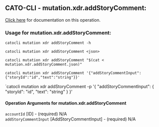 
## CATO-CLI - mutation.xdr.addStoryComment:
[Click here](https://api.catonetworks.com/documentation/#mutation-mutation.xdr.addStoryComment) for documentation on this operation.

### Usage for mutation.xdr.addStoryComment:

`catocli mutation xdr addStoryComment -h`

`catocli mutation xdr addStoryComment <json>`

`catocli mutation xdr addStoryComment "$(cat < mutation.xdr.addStoryComment.json)"`

`catocli mutation xdr addStoryComment '{"addStoryCommentInput":{"storyId":"id","text":"string"}}'`

`catocli mutation xdr addStoryComment -p '{
    "addStoryCommentInput": {
        "storyId": "id",
        "text": "string"
    }
}'


#### Operation Arguments for mutation.xdr.addStoryComment ####

`accountId` [ID] - (required) N/A    
`addStoryCommentInput` [AddStoryCommentInput] - (required) N/A    
